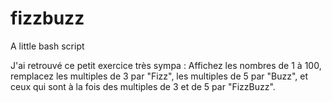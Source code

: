 # fizzbuzz
A little bash script

J'ai retrouvé ce petit exercice très sympa :
Affichez les nombres de 1 à 100, remplacez les multiples de 3 par "Fizz", les multiples de 5 par "Buzz", et ceux qui sont à la fois des multiples de 3 et de 5 par "FizzBuzz".
